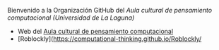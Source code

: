 Bienvenido a la Organización GitHub del  *Aula cultural de pensamiento computacional (Universidad de La Laguna)* 
 
 * Web del [Aula cultural de pensamiento computacional](https://sites.google.com/a/ull.edu.es/pensamiento-computacional/)
 * [Roblockly](https://computational-thinking.github.io/Roblockly/
